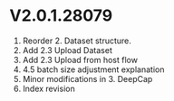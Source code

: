 # V2.0.1.28079

1. Reorder 2. Dataset structure.
2. Add 2.3 Upload Dataset
3. Add 2.3 Upload from host flow
4. 4.5 batch size adjustment explanation
5. Minor modifications in 3. DeepCap
6. Index revision
